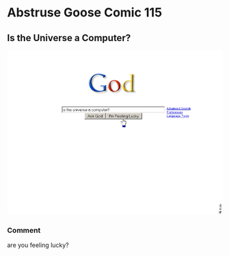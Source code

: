 # Abstruse Goose Comic 115
## Is the Universe a Computer?

![image](is_the_universe_a_computer.png)
### Comment
are you feeling lucky?
